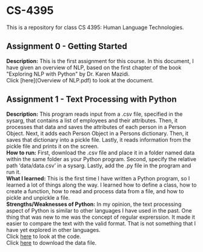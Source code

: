 # CS-4395
This is a repository for class CS 4395: Human Language Technologies.

## Assignment 0 - Getting Started
**Description:** This is the first assignment for this course. In this document, I have given an overview of NLP, based on the first chapter of the book "Exploring NLP with Python" by Dr. Karen Mazidi.<br>
Click [here](Overview of NLP.pdf) to look at the document.

## Assignment 1 - Text Processing with Python
**Description:** This program reads input from a .csv file, specified in the sysarg, that contains a list of employees and their attributes. Then, it processes that data and saves the attributes of each person in a Person Object. Next, it adds each Person Object in a Persons dictionary. Then, it saves that dictionary into a pickle file. Lastly, it reads information from the pickle file and prints it on the screen.<br>
**How to run:**  First, download the .csv file and place it in a folder named data within the same folder as your Python program. Second, specify the relative path ‘data/data.csv’ in a sysarg. Lastly, add the .py file in the program and run it.<br>
**What I learned:** This is the first time I have written a Python program, so I learned a lot of things along the way. I learned how to define a class, how to create a function, how to read and process data from a file, and how to pickle and unpickle a file.<br>
**Strengths/Weaknesses of Python:** In my opinion, the text processing aspect of Python is similar to other languages I have used in the past. One thing that was new to me was the concept of regular exprerssion. It made it easier to compare the text with the valid format. That is not something that I have yet explored in other languages.<br>
Click [here](Assignment1.py) to look at the code.<br>
Click [here](data.csv) to download the data file.
